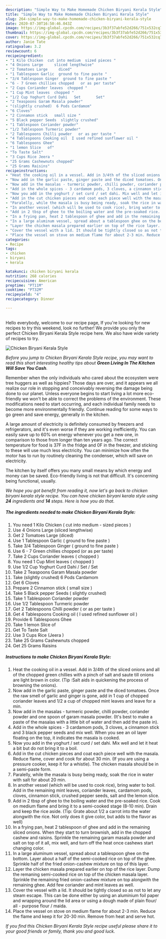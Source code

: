 ```yaml
---
description: "Simple Way to Make Homemade Chicken Biryani Kerala Style"
title: "Simple Way to Make Homemade Chicken Biryani Kerala Style"
slug: 264-simple-way-to-make-homemade-chicken-biryani-kerala-style
date: 2020-07-30T16:50:46.043Z
image: https://img-global.cpcdn.com/recipes/3b3f37abfe52d266/751x532cq70/chicken-biryani-kerala-style-recipe-main-photo.jpg
thumbnail: https://img-global.cpcdn.com/recipes/3b3f37abfe52d266/751x532cq70/chicken-biryani-kerala-style-recipe-main-photo.jpg
cover: https://img-global.cpcdn.com/recipes/3b3f37abfe52d266/751x532cq70/chicken-biryani-kerala-style-recipe-main-photo.jpg
author: Janie Tate
ratingvalue: 3.2
reviewcount: 6
recipeingredient:
- "1 Kilo Chicken  cut into medium  sized pieces "
- "4 Onions Large     sliced lengthwise"
- "2 Tomatoes Large     diced"
- "1 Tablespoon Garlic  ground to fine paste "
- "3/4 Tablespoon Ginger  ground to fine paste "
- "6 - 7 Green chillies chopped   or as per taste"
- "2 Cups Coriander leaves  chopped "
- "1 Cup Mint leaves  chopped "
- "1/2 Cup Yoghurt Curd Dahi   Set       Set"
- "2 Teaspoons Garam Masala powder"
- "(slightly crushed)  6 Pods Cardamom"
- "6 Cloves"
- "2 Cinnamon stick   small size "
- "5 Black pepper Seeds  slightly crushed"
- "1 Tablespoon Coriander powder"
- "1/2 Tablespoon Turmeric powder"
- "2 Tablespoons Chilli powder   or as per taste "
- "4 Tablespoons Cooking oil  I used refined sunflower oil "
- "6 Tablespoons Ghee"
- "1 lemon Slice   of"
- "To Taste Salt"
- "3 Cups Rice Jeera "
- "25 Grams Cashewnuts chopped"
- "25 Grams Raisins"
recipeinstructions:
- "Heat the cooking oil in a vessel. Add in 3/4th of the sliced onions and all of the chopped green chillies with a pinch of salt and saute till onions are light brown in color. (Tip :Salt aids in quickening the process of browning the onions)."
- "Now add in the garlic paste, ginger paste and the diced tomatoes. Once the raw smell of garlic and ginger is gone, add in 1 cup of chopped coriander leaves and 1/2 a cup of chopped mint leaves and leave for a min."
- "Now add in the masalas - turmeric powder, chilli powder, coriander powder and one spoon of garam masala powder. (It&#39;s best to make a paste of the masalas with a little bit of water and then add the paste in)."
- "Add in the whole spices - 3 cardamom pods, 3 cloves, a cinnamon stick and 3 black pepper seeds and mix well. When you see an oil layer floating on the top, it indicates the masala is cooked."
- "Now you add in the yoghurt / set curd / set dahi. Mix well and let it heat a bit but do not bring it to a boil."
- "Add in the cut chicken pieces and coat each piece well with the masala. Reduce flame, cover and cook for about 30 min. (If you are using a pressure cooker, keep it for a whistle). The chicken masala should be in a semi-paste form."
- "Paralelly, while the masala is busy being ready, soak the rice in water with salt for about 20 min."
- "In another vessel (which will be used to cook rice), bring water to boil. Add in the remaining mint leaves, coriander leaves, cardamom pods, cloves, cinnamon stick, crushed pepper seeds, salt and the lemon slice."
- "Add in 2 tbsp of ghee to the boiling water and the pre-soaked rice. Cook on medium flame and bring it to a semi-cooked stage (8-10 min). Drain and keep the rice aside. (Tip: Grate about 1/2 a carrot into the water alongwith the rice. Not only does it give color, but adds to the flavor as well)"
- "In a frying pan, heat 2 tablespoon of ghee and add in the remaining sliced onions. When they start to turn brownish, add in the chopped cashew and raisins. Sprinkle the remaining garam masala powder and salt on top of it all, mix well, and turn off the heat once cashews start changing color."
- "In a large aluminum vessel, spread about a tablespoon ghee on the bottom. Layer about a half of the semi-cooked rice on top of the ghee. Sprinkle half of the fried onion-cashew mixture on top of this layer."
- "Layer the chicken masala prepared earlier on top of the rice layer. Dump the remaning semi-cooked rice on top of the chicken masala layer. Sprinkle the remaining fried onion-cashew mixture on top alongwith the remaining ghee. Add few coriander and mint leaves as well."
- "Cover the vessel with a lid. It should be tightly closed so as not to let any steam escape. This can be done either by using an aluminium foil paper and wrapping around the lid area or using a dough made of plain flour/ all - purpose flour / maida."
- "Place the vessel on stove on medium flame for about 2-3 min. Reduce the flame and keep it for 20-30 min. Remove from heat and serve hot."
categories:
- Recipe
tags:
- chicken
- biryani
- kerala

katakunci: chicken biryani kerala 
nutrition: 268 calories
recipecuisine: American
preptime: "PT11M"
cooktime: "PT32M"
recipeyield: "4"
recipecategory: Dinner

---
```

<br>
Hello everybody, welcome to our recipe page, If you're looking for new recipes to try this weekend, look no further! We provide you only the perfect Chicken Biryani Kerala Style recipe here. We also have wide variety of recipes to try.
<br>


![Chicken Biryani Kerala Style](https://img-global.cpcdn.com/recipes/3b3f37abfe52d266/751x532cq70/chicken-biryani-kerala-style-recipe-main-photo.jpg)

<i>Before you jump to Chicken Biryani Kerala Style recipe, you may want to read this short interesting healthy tips about 
<strong>Green Living In The Kitchen Will Save You Cash</strong>.</i>
</br>

Remember when the only individuals who cared about the ecosystem were tree huggers as well as hippies? Those days are over, and it appears we all realize our role in stopping and conceivably reversing the damage being done to our planet. Unless everyone begins to start living a lot more eco-friendly we won't be able to correct the problems of the environment. These modifications need to start occurring, and each individual family needs to become more environmentally friendly. Continue reading for some ways to go green and save energy, generally in the kitchen.

A large amount of electricity is definitely consumed by freezers and refrigerators, and it's even worse if they are working inefficiently. You can easily save up to 60% on energy whenever you get a new one, in comparison to those from longer than ten years ago. The correct temperature for food is 37F in the fridge and 0F in the freezer, and sticking to these will use much less electricity. You can minimize how often the motor has to run by routinely cleaning the condenser, which will save on electricity.

The kitchen by itself offers you many small means by which energy and money can be saved. Eco-friendly living is not that difficult. It's concerning being functional, usually.


<i>We hope you got benefit from reading it, now let's go back to chicken biryani kerala style recipe. You can have chicken biryani kerala style using <strong>24</strong> ingredients and <strong>14</strong> steps. Here is how you do that.
</i>

##### The ingredients needed to make Chicken Biryani Kerala Style:

1. You need 1 Kilo Chicken ( cut into medium - sized pieces )
1. Use 4 Onions Large     (sliced lengthwise)
1. Get 2 Tomatoes Large     (diced)
1. Use 1 Tablespoon Garlic ( ground to fine paste )
1. Take 3/4 Tablespoon Ginger ( ground to fine paste )
1. Use 6 - 7 Green chillies chopped   (or as per taste)
1. Take 2 Cups Coriander leaves ( chopped )
1. You need 1 Cup Mint leaves ( chopped )
1. Use 1/2 Cup Yoghurt Curd Dahi /  Set     /  Set
1. Take 2 Teaspoons Garam Masala powder
1. Take (slightly crushed)  6 Pods Cardamom
1. Get 6 Cloves
1. Prepare 2 Cinnamon stick  ( small size )
1. Take 5 Black pepper Seeds ( slightly crushed)
1. Take 1 Tablespoon Coriander powder
1. Use 1/2 Tablespoon Turmeric powder
1. Get 2 Tablespoons Chilli powder  ( or as per taste )
1. Get 4 Tablespoons Cooking oil ( I used refined sunflower oil )
1. Provide 6 Tablespoons Ghee
1. Take 1 lemon Slice   of
1. Get To Taste Salt
1. Use 3 Cups Rice (Jeera )
1. Take 25 Grams Cashewnuts chopped
1. Get 25 Grams Raisins


##### Instructions to make Chicken Biryani Kerala Style:

1. Heat the cooking oil in a vessel. Add in 3/4th of the sliced onions and all of the chopped green chillies with a pinch of salt and saute till onions are light brown in color. (Tip :Salt aids in quickening the process of browning the onions).
1. Now add in the garlic paste, ginger paste and the diced tomatoes. Once the raw smell of garlic and ginger is gone, add in 1 cup of chopped coriander leaves and 1/2 a cup of chopped mint leaves and leave for a min.
1. Now add in the masalas - turmeric powder, chilli powder, coriander powder and one spoon of garam masala powder. (It&#39;s best to make a paste of the masalas with a little bit of water and then add the paste in).
1. Add in the whole spices - 3 cardamom pods, 3 cloves, a cinnamon stick and 3 black pepper seeds and mix well. When you see an oil layer floating on the top, it indicates the masala is cooked.
1. Now you add in the yoghurt / set curd / set dahi. Mix well and let it heat a bit but do not bring it to a boil.
1. Add in the cut chicken pieces and coat each piece well with the masala. Reduce flame, cover and cook for about 30 min. (If you are using a pressure cooker, keep it for a whistle). The chicken masala should be in a semi-paste form.
1. Paralelly, while the masala is busy being ready, soak the rice in water with salt for about 20 min.
1. In another vessel (which will be used to cook rice), bring water to boil. Add in the remaining mint leaves, coriander leaves, cardamom pods, cloves, cinnamon stick, crushed pepper seeds, salt and the lemon slice.
1. Add in 2 tbsp of ghee to the boiling water and the pre-soaked rice. Cook on medium flame and bring it to a semi-cooked stage (8-10 min). Drain and keep the rice aside. (Tip: Grate about 1/2 a carrot into the water alongwith the rice. Not only does it give color, but adds to the flavor as well)
1. In a frying pan, heat 2 tablespoon of ghee and add in the remaining sliced onions. When they start to turn brownish, add in the chopped cashew and raisins. Sprinkle the remaining garam masala powder and salt on top of it all, mix well, and turn off the heat once cashews start changing color.
1. In a large aluminum vessel, spread about a tablespoon ghee on the bottom. Layer about a half of the semi-cooked rice on top of the ghee. Sprinkle half of the fried onion-cashew mixture on top of this layer.
1. Layer the chicken masala prepared earlier on top of the rice layer. Dump the remaning semi-cooked rice on top of the chicken masala layer. Sprinkle the remaining fried onion-cashew mixture on top alongwith the remaining ghee. Add few coriander and mint leaves as well.
1. Cover the vessel with a lid. It should be tightly closed so as not to let any steam escape. This can be done either by using an aluminium foil paper and wrapping around the lid area or using a dough made of plain flour/ all - purpose flour / maida.
1. Place the vessel on stove on medium flame for about 2-3 min. Reduce the flame and keep it for 20-30 min. Remove from heat and serve hot.


<i>If you find this Chicken Biryani Kerala Style recipe useful please share it to your good friends or family, thank you and good luck.</i>
